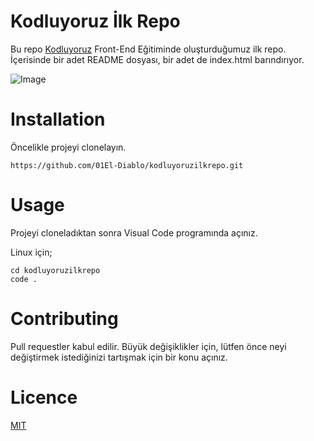 # Kodluyoruz İlk Repo
Bu repo [Kodluyoruz](https://kodluyoruz.org/tr/kodluyoruz/) Front-End Eğitiminde oluşturduğumuz ilk repo. İçerisinde bir adet README dosyası, bir adet de index.html barındırıyor.

![Image](https://imgyukle.com/f/2022/11/08/Jnglcj.jpg)

# Installation

Öncelikle projeyi clonelayın.

```
https://github.com/01El-Diablo/kodluyoruzilkrepo.git
```
# Usage

Projeyi cloneladıktan sonra Visual Code programında açınız.

Linux için;

```
cd kodluyoruzilkrepo
code .
```

# Contributing

Pull requestler kabul edilir. Büyük değişiklikler için, lütfen önce neyi değiştirmek istediğinizi tartışmak için bir konu açınız.

# Licence

[MIT](https://mitsloan.mit.edu/ideas-made-to-matter/next-chapter-analytics-data-storytelling?utm_source=mitsloangooglep&utm_medium=social&utm_campaign=datastorytelling&gclid=EAIaIQobChMI4_iG15Kf-wIVRajVCh0BiAECEAAYASAAEgLjY_D_BwE)
